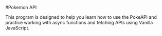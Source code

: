 #Pokemon API

This program is designed to help you learn how to use the PokeAPI and practice working with async functions and fetching APIs using Vanilla JavaScript.
